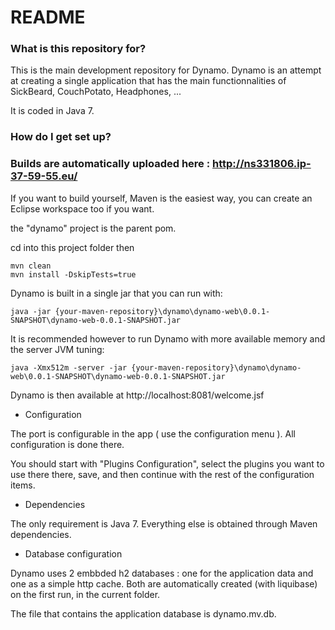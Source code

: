 # README #

### What is this repository for? ###

This is the main development repository for Dynamo.
Dynamo is an attempt at creating a single application that has the main functionnalities of SickBeard, CouchPotato, Headphones, ...

It is coded in Java 7.

### How do I get set up? ###

### Builds are automatically uploaded here : http://ns331806.ip-37-59-55.eu/ ###

If you want to build yourself, Maven is the easiest way, you can create an Eclipse workspace too if you want.

the "dynamo" project is the parent pom.

cd into this project folder then


```
mvn clean
mvn install -DskipTests=true
```
Dynamo is built in a single jar that you can run with:


```
java -jar {your-maven-repository}\dynamo\dynamo-web\0.0.1-SNAPSHOT\dynamo-web-0.0.1-SNAPSHOT.jar
```

It is recommended however to run Dynamo with more available memory and the server JVM tuning:

```
java -Xmx512m -server -jar {your-maven-repository}\dynamo\dynamo-web\0.0.1-SNAPSHOT\dynamo-web-0.0.1-SNAPSHOT.jar
```

Dynamo is then available at http://localhost:8081/welcome.jsf

* Configuration

The port is configurable in the app ( use the configuration menu ).
All configuration is done there.

You should start with "Plugins Configuration", select the plugins you want to use there there, save, and then continue with the rest of the configuration items.

* Dependencies

The only requirement is Java 7. Everything else is obtained through Maven dependencies.

* Database configuration

Dynamo uses 2 embbded h2 databases : one for the application data and one as a simple http cache. Both are automatically created (with liquibase) on the first run, in the current folder.

The file that contains the application database is dynamo.mv.db.
